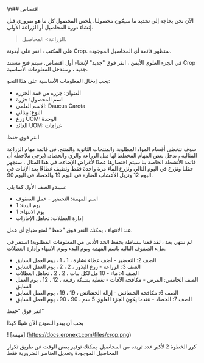 \n## اقتصاص

الآن نحن بحاجة إلى تحديد ما سيكون محصولنا. يلخص المحصول كل ما هو ضروري قبل إنشاء دورة المحاصيل أو الزراعة الأولى.

> الزراعة> المحاصيل.

على المكتب ، انقر على أيقونة Crop. ستظهر قائمة أي المحاصيل الموجودة.

في الجزء العلوي الأيمن ، انقر فوق "جديد" لإنشاء أول اقتصاص. سيتم فتح مستند Crop جديد ، وسندخل المعلومات الأساسية.

يجب إدخال المعلومات الأساسية على هذا النحو:

* العنوان: جزرة من قمة الجزرة
* اسم المحصول: جزرة
* الاسم العلمي: Daucus Carota
* النوع: بينالي
* زرع UOM: الوحدة
* العائد UOM: غرامات

انقر فوق حفظ

سوف نتخطى أقسام المواد المطلوبة والمنتجات الثانوية والمنتج. في قائمة مهام الزراعة المثالية ، ندخل بعض المهام المخطط لها مثل الزراعة والري والحصاد. (يرجى ملاحظة أن قائمة الأنشطة الخاصة بنا سيتم اختصارها عمدًا لأغراض الإضاءة. في هذا المثال ، سنجهز حقلنا ونزرع في اليوم التالي ونزرع الماء مرة واحدة فقط ونضيف غطاءًا بعد الإنبات في اليوم 12 ونزيل الأعشاب الضارة في اليوم 19 والحصاد في اليوم 90.

سيبدو الصف الأول كما يلي:

* اسم المهمة: التحضير - عمل الصفوف
* يوم البدء: 1
* يوم الانتهاء: 1
* إدارة العطلات: تجاهل الإجازات

عند الانتهاء ، يمكنك النقر فوق "حفظ" لمنع ضياع أي عمل.

لم ننتهي بعد ، لقد قمنا ببساطة بحفظ الحد الأدنى من المعلومات المطلوبة! استمر في ملء الصفوف التالية باسم المهمة ويوم البدء ويوم الانتهاء وإدارة العطلات.

* الصف 2: التحضير - أضف غطاء نشارة ، 1 ، 1 ، يوم العمل السابق
* الصف 3: الزراعة - زرع البذور ، 2 ، 2 ، يوم العمل السابق
* الصف 4: ماء - 10 مل لكل نبات ، 2 ، 2 ، تجاهل العطلات
* الصف الخامس: المرض - مكافحة الآفات - تغطية بشبكة رفيعة ، 12 ، 12 ، يوم العمل السابق
* الصف 6: مكافحة الحشائش - إزالة الحشائش ، 19 ، 19 ، يوم العمل السابق
* الصف 7: الحصاد - عندما يكون الجزء العلوي 5 سم ، 90 ، 90 ، يوم العمل السابق

انقر فوق "حفظ"

يجب أن يبدو النموذج الآن شيئًا كهذا

! [مهمة] (https://docs.erpnext.com/files/crop.png)

كرر الخطوة 2 لأكبر عدد تريده من المحاصيل. يمكنك توفير بعض الوقت عن طريق تكرار المحاصيل الموجودة وتعديل العناصر الضرورية فقط